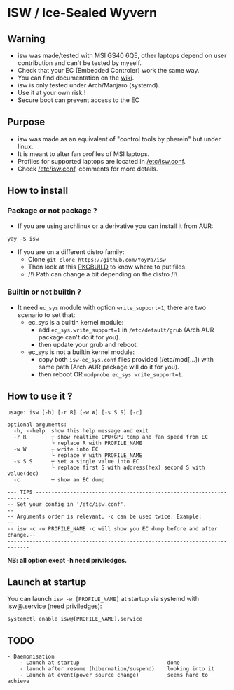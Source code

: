 # ISW / Ice-Sealed Wyvern

## Warning
- isw was made/tested with MSI GS40 6QE, other laptops depend on user contribution and can't be tested by myself.
- Check that your EC (Embedded Controler) work the same way.
- You can find documentation on the <a href="https://github.com/YoyPa/isw/wiki/How-EC-work-(for-GS40-6QE-at-least)">wiki</a>.
- isw is only tested under Arch/Manjaro (systemd).
- Use it at your own risk !
- Secure boot can prevent access to the EC

## Purpose
- isw was made as an equivalent of "control tools by pherein" but under linux.
- It is meant to alter fan profiles of MSI laptops.
- Profiles for supported laptops are located in <a href="https://github.com/YoyPa/isw/blob/master/etc/isw.conf">/etc/isw.conf</a>.
- Check <a href="https://github.com/YoyPa/isw/blob/master/etc/isw.conf">/etc/isw.conf</a>. comments for more details.

## How to install
### Package or not package ?
- If you are using archlinux or a derivative you can install it from AUR:
```
yay -S isw
```
- If you are on a different distro family:
  - Clone ```git clone https://github.com/YoyPa/isw```
  - Then look at this <a href="https://aur.archlinux.org/cgit/aur.git/tree/PKGBUILD?h=isw">PKGBUILD</a> to know where to put files.
  - /!\ Path can change a bit depending on the distro /!\

### Builtin or not builtin ?
- It need ```ec_sys``` module with option ```write_support=1```, there are two scenario to set that:
  - ec_sys is a builtin kernel module:
    - add ```ec_sys.write_support=1``` in ```/etc/default/grub``` (Arch AUR package can't do it for you).
    - then update your grub and reboot.
  - ec_sys is not a builtin kernel module:
    - copy both ```isw-ec_sys.conf``` files provided (/etc/mod[...]) with same path (Arch AUR package will do it for you).
    - then reboot OR ```modprobe ec_sys write_support=1```.

## How to use it ?
```
usage: isw [-h] [-r R] [-w W] [-s S S] [-c]

optional arguments:
  -h, --help  show this help message and exit
  -r R        ┬ show realtime CPU+GPU temp and fan speed from EC
              └ replace R with PROFILE_NAME
  -w W        ┬ write into EC
              └ replace W with PROFILE_NAME
  -s S S      ┬ set a single value into EC
              └ replace first S with address(hex) second S with value(dec)
  -c          ─ show an EC dump

--- TIPS --------------------------------------------------------------------
-- Set your config in '/etc/isw.conf'.                                     --
-- Arguments order is relevant, -c can be used twice. Example:             --
-- isw -c -w PROFILE_NAME -c will show you EC dump before and after change.--
-----------------------------------------------------------------------------
```
<b>NB: all option exept -h need priviledges.</b>


## Launch at startup
You can launch ```isw -w [PROFILE_NAME]``` at startup via systemd with isw@.service (need priviledges):
```
systemctl enable isw@[PROFILE_NAME].service
```

## TODO
```
- Daemonisation
	- Launch at startup                            done
	- launch after resume (hibernation/suspend)    looking into it
	- Launch at event(power source change)         seems hard to achieve
```
